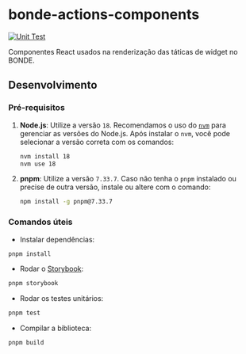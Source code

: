 # bonde-actions-components

[![Unit Test](https://github.com/nossas/bonde-actions-components/actions/workflows/unit-test.yml/badge.svg)](https://github.com/nossas/bonde-actions-components/actions/workflows/unit-test.yml)

Componentes React usados na renderização das táticas de widget no BONDE.

## Desenvolvimento

### Pré-requisitos

1. **Node.js**: Utilize a versão `18`.
   Recomendamos o uso do [`nvm`](https://github.com/nvm-sh/nvm) para gerenciar as versões do Node.js.
   Após instalar o `nvm`, você pode selecionar a versão correta com os comandos:

   ```bash
   nvm install 18
   nvm use 18
   ```

2. **pnpm**: Utilize a versão `7.33.7`.
   Caso não tenha o `pnpm` instalado ou precise de outra versão, instale ou altere com o comando:

   ```bash
   npm install -g pnpm@7.33.7
   ```

### Comandos úteis

- Instalar dependências:

```bash
pnpm install
```

- Rodar o [Storybook](https://storybook.js.org/):

```bash
pnpm storybook
```

- Rodar os testes unitários:

```bash
pnpm test
```

- Compilar a biblioteca:

```bash
pnpm build
```
